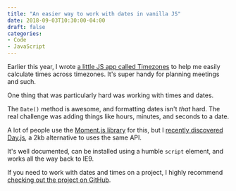 ```yaml
---
title: "An easier way to work with dates in vanilla JS"
date: 2018-09-03T10:30:00-04:00
draft: false
categories:
- Code
- JavaScript
---
```


Earlier this year, I wrote [a little JS app called Timezones](https://cferdinandi.github.io/timezones/) to help me easily calculate times across timezones. It's super handy for planning meetings and such.

One thing that was particularly hard was working with times and dates.

The `Date()` method is awesome, and formatting dates isn't *that* hard. The real challenge was adding things like hours, minutes, and seconds to a date.

A lot of people use the [Moment.js library](https://momentjs.com/) for this, but I [recently discovered Day.js](https://github.com/iamkun/dayjs), a 2kb alternative to uses the same API.

It's well documented, can be installed using a humble `script` element, and works all the way back to IE9.

If you need to work with dates and times on a project, I highly recommend [checking out the project on GitHub](https://github.com/iamkun/dayjs).